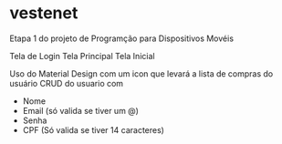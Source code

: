 # vestenet
Etapa 1 do projeto de Programção para Dispositivos Movéis

Tela de Login
Tela Principal 
Tela Inicial 

Uso do Material Design com um icon que levará a lista de compras do usuário 
CRUD do usuario com
- Nome
- Email (só valida se tiver um @)
- Senha
- CPF (Só valida se tiver 14 caracteres)
